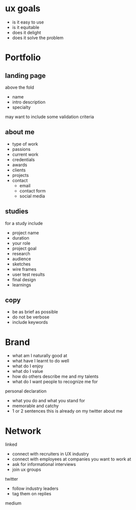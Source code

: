 # ux goals

- is it easy to use
- is it equitable
- does it delight
- does it solve the problem

# Portfolio

## landing page

above the fold

- name
- intro description
- specialty

may want to include some validation criteria
## about me

- type of work
- passions
- current work
- credentials
- awards
- clients
- projects
- contact
	- email
	- contact form
	- social media 

## studies

for a study include

- project name
- duration
- your role
- project goal
- research
- audience
- sketches 
- wire frames
- user test results
- final design
- learnings

## copy

- be as brief as possible
- do not be verbose
- include keywords
# Brand

- what am I naturally good at
- what have I learnt to do well
- what do I enjoy
- what do I value
- how do others describe me and my talents
- what do I want people to recognize me for

personal declaration
- what you do and what you stand for
- memorable and catchy
- 1 or 2 sentences
this is already on my twitter about me

# Network

linked
- connect with recruiters in UX industry
- connect with employees at companies you want to work at
- ask for informational interviews
- join ux groups

twitter
- follow industry leaders
- tag them on replies

medium

